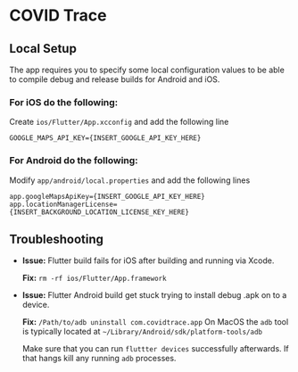 # COVID Trace

## Local Setup

The app requires you to specify some local configuration values to be able to compile debug and release builds for Android and iOS.

### For iOS do the following:

Create `ios/Flutter/App.xcconfig` and add the following line

```
GOOGLE_MAPS_API_KEY={INSERT_GOOGLE_API_KEY_HERE}
```

### For Android do the following:

Modify `app/android/local.properties` and add the following lines

```
app.googleMapsApiKey={INSERT_GOOGLE_API_KEY_HERE}
app.locationManagerLicense={INSERT_BACKGROUND_LOCATION_LICENSE_KEY_HERE}
```

## Troubleshooting

- **Issue:** Flutter build fails for iOS after building and running via Xcode.

  **Fix:** `rm -rf ios/Flutter/App.framework`

* **Issue:** Flutter Android build get stuck trying to install debug .apk on to a device.

  **Fix:** `/Path/to/adb uninstall com.covidtrace.app` On MacOS the `adb` tool is typically located at `~/Library/Android/sdk/platform-tools/adb`

  Make sure that you can run `fluttter devices` successfully afterwards. If that hangs kill any running `adb` processes.
